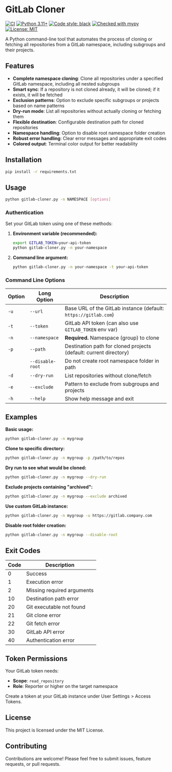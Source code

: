 # GitLab Cloner

[![CI](https://github.com/meeghele/gitlab-cloner/actions/workflows/ci.yml/badge.svg)](https://github.com/meeghele/gitlab-cloner/actions)
[![Python 3.11+](https://img.shields.io/badge/python-3.11+-blue.svg)](https://python.org)
[![Code style: black](https://img.shields.io/badge/code%20style-black-000000.svg)](https://github.com/psf/black)
[![Checked with mypy](https://www.mypy-lang.org/static/mypy_badge.svg)](https://mypy-lang.org/)
[![License: MIT](https://img.shields.io/badge/License-MIT-yellow.svg)](LICENSE)

A Python command-line tool that automates the process of cloning or fetching all repositories from a GitLab namespace, including subgroups and their projects.

## Features

- **Complete namespace cloning**: Clone all repositories under a specified GitLab namespace, including all nested subgroups
- **Smart sync**: If a repository is not cloned already, it will be cloned; if it exists, it will be fetched
- **Exclusion patterns**: Option to exclude specific subgroups or projects based on name patterns
- **Dry-run mode**: List all repositories without actually cloning or fetching them
- **Flexible destination**: Configurable destination path for cloned repositories
- **Namespace handling**: Option to disable root namespace folder creation
- **Robust error handling**: Clear error messages and appropriate exit codes
- **Colored output**: Terminal color output for better readability

## Installation

```bash
pip install -r requirements.txt
```

## Usage

```bash
python gitlab-cloner.py -n NAMESPACE [options]
```

### Authentication

Set your GitLab token using one of these methods:

1. **Environment variable (recommended):**
   ```bash
   export GITLAB_TOKEN=your-api-token
   python gitlab-cloner.py -n your-namespace
   ```

2. **Command line argument:**
   ```bash
   python gitlab-cloner.py -n your-namespace -t your-api-token
   ```

### Command Line Options

| Option | Long Option | Description |
|--------|-------------|-------------|
| `-u` | `--url` | Base URL of the GitLab instance (default: `https://gitlab.com`) |
| `-t` | `--token` | GitLab API token (can also use `GITLAB_TOKEN` env var) |
| `-n` | `--namespace` | **Required.** Namespace (group) to clone |
| `-p` | `--path` | Destination path for cloned projects (default: current directory) |
| | `--disable-root` | Do not create root namespace folder in path |
| `-d` | `--dry-run` | List repositories without clone/fetch |
| `-e` | `--exclude` | Pattern to exclude from subgroups and projects |
| `-h` | `--help` | Show help message and exit |

## Examples

**Basic usage:**
```bash
python gitlab-cloner.py -n mygroup
```

**Clone to specific directory:**
```bash
python gitlab-cloner.py -n mygroup -p /path/to/repos
```

**Dry run to see what would be cloned:**
```bash
python gitlab-cloner.py -n mygroup --dry-run
```

**Exclude projects containing "archived":**
```bash
python gitlab-cloner.py -n mygroup --exclude archived
```

**Use custom GitLab instance:**
```bash
python gitlab-cloner.py -n mygroup -u https://gitlab.company.com
```

**Disable root folder creation:**
```bash
python gitlab-cloner.py -n mygroup --disable-root
```

## Exit Codes

| Code | Description |
|------|-------------|
| 0 | Success |
| 1 | Execution error |
| 2 | Missing required arguments |
| 10 | Destination path error |
| 20 | Git executable not found |
| 21 | Git clone error |
| 22 | Git fetch error |
| 30 | GitLab API error |
| 40 | Authentication error |

## Token Permissions

Your GitLab token needs:
- **Scope**: `read_repository` 
- **Role**: Reporter or higher on the target namespace

Create a token at your GitLab instance under User Settings > Access Tokens.

## License

This project is licensed under the MIT License.

## Contributing

Contributions are welcome! Please feel free to submit issues, feature requests, or pull requests.